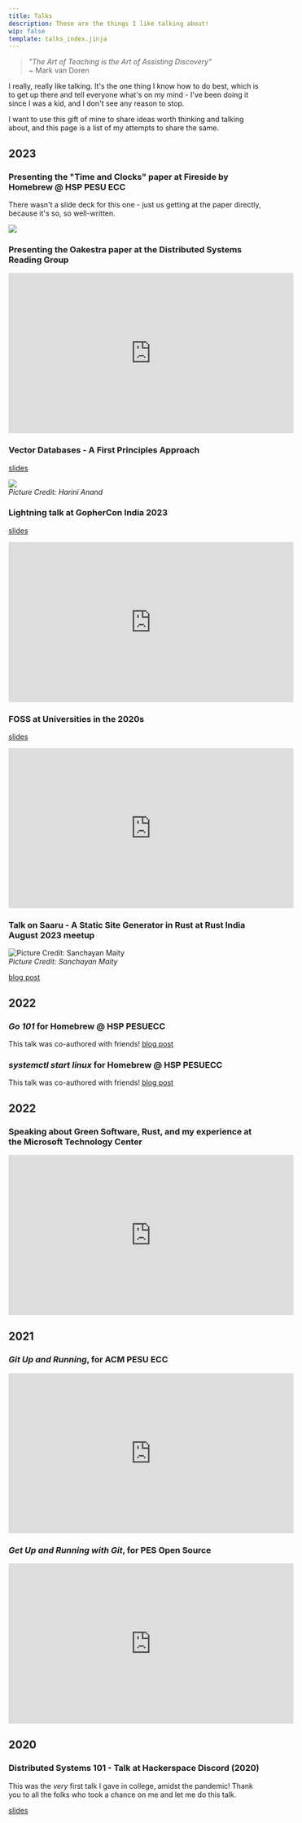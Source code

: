 ```yaml
---
title: Talks
description: These are the things I like talking about!
wip: false
template: talks_index.jinja
---
```


> _"The Art of Teaching is the Art of Assisting Discovery"_\
> ~ Mark van Doren

I really, really like talking. It's the one thing I know how to do best, which
is to get up there and tell everyone what's on my mind - I've been doing it
since I was a kid, and I don't see any reason to stop.

I want to use this gift of mine to share ideas worth thinking and talking about,
and this page is a list of my attempts to share the same.

## 2023

### Presenting the "Time and Clocks" paper at Fireside by Homebrew @ HSP PESU ECC

There wasn't a slide deck for this one - just us getting at the paper directly,
because it's so, so well-written.

![](https://i.imgur.com/IIHoobn.jpg)

### Presenting the Oakestra paper at the Distributed Systems Reading Group

<iframe width="560" height="315" src="https://www.youtube-nocookie.com/embed/KsYZtphnC74?si=occUoEpkXi9KgQuA" title="YouTube video player" frameborder="0" allow="accelerometer; autoplay; clipboard-write; encrypted-media; gyroscope; picture-in-picture; web-share" allowfullscreen></iframe>

### Vector Databases - A First Principles Approach

[slides](https://docs.google.com/presentation/d/1qRv2nGVHjbFHXyUeUKK7bbvboj7Yal8UYcu_POEfWOQ/edit?usp=sharing)

![](https://i.imgur.com/MuqHrgv.jpg)\
_Picture Credit: Harini Anand_

### Lightning talk at GopherCon India 2023

[slides](https://docs.google.com/presentation/d/1ON1qcTIS-aXhe82X9advyeEhMSdzMJn_4KZw7gIZf1k/edit?usp=sharing)

<iframe width="560" height="315" src="https://www.youtube-nocookie.com/embed/ZeF6YX8pVTc?si=MTllM6tftf2muQwN" title="YouTube video player" frameborder="0" allow="accelerometer; autoplay; clipboard-write; encrypted-media; gyroscope; picture-in-picture; web-share" allowfullscreen></iframe>

### FOSS at Universities in the 2020s

[slides]()

<iframe width="560" height="315" src="https://www.youtube-nocookie.com/embed/-M-zVmuFSKk?si=AUt0cal--KW8XJsN" title="YouTube video player" frameborder="0" allow="accelerometer; autoplay; clipboard-write; encrypted-media; gyroscope; picture-in-picture; web-share" allowfullscreen></iframe>

### Talk on Saaru - A Static Site Generator in Rust at Rust India August 2023 meetup

![Picture Credit: Sanchayan Maity](https://i.imgur.com/ijEapDv.jpg)\
_Picture Credit: Sanchayan Maity_

[blog post](/blog/saaru.html)

## 2022

### _Go 101_ for Homebrew @ HSP PESUECC

This talk was co-authored with friends!
[blog post](https://homebrew.hsp-ec.xyz/posts/go-101-hackerspace-pesuecc's-golang-workshop!/)

### _systemctl start linux_ for Homebrew @ HSP PESUECC

This talk was co-authored with friends!
[blog post](https://homebrew.hsp-ec.xyz/posts/systemctl-start-linux/)

## 2022

### Speaking about Green Software, Rust, and my experience at the Microsoft Technology Center

<iframe width="560" height="315" src="https://www.youtube-nocookie.com/embed/H8PyqhBlzig?si=eITvuMC_yR2wjwpa" title="YouTube video player" frameborder="0" allow="accelerometer; autoplay; clipboard-write; encrypted-media; gyroscope; picture-in-picture; web-share" allowfullscreen></iframe>

## 2021

### _Git Up and Running_, for ACM PESU ECC

<iframe width="560" height="315" src="https://www.youtube-nocookie.com/embed/FNUqps3g57Y?si=-Io7s3m9NIAzpwJ9" title="YouTube video player" frameborder="0" allow="accelerometer; autoplay; clipboard-write; encrypted-media; gyroscope; picture-in-picture; web-share" allowfullscreen></iframe>

### _Get Up and Running with Git_, for PES Open Source

<iframe width="560" height="315" src="https://www.youtube-nocookie.com/embed/fPm93EjqpCo?si=7SQN84QvEWpOuVvh" title="YouTube video player" frameborder="0" allow="accelerometer; autoplay; clipboard-write; encrypted-media; gyroscope; picture-in-picture; web-share" allowfullscreen></iframe>

## 2020

### Distributed Systems 101 - Talk at Hackerspace Discord (2020)

This was the _very_ first talk I gave in college, amidst the pandemic! Thank you
to all the folks who took a chance on me and let me do this talk.

[slides](https://docs.google.com/presentation/d/1y2fmNsZZUJ612GoozbCFBTjO_LaVDewHvHMbUS36MTw/edit?usp=sharing)
